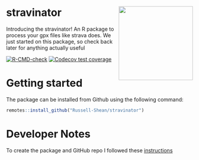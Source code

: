 # stravinator <a href="https://russell-shean.github.io/stravinator/"><img src="https://github.com/user-attachments/assets/4f13ecfb-e978-4261-8a35-7ce4120c6c88" align="right" height="200" /></a>
Introducing the stravinator! An R package to process your gpx files like strava does. We just started on this package, so check back later for anything actually useful    

<!-- badges: start -->

  [![R-CMD-check](https://github.com/Russell-Shean/stravinator/actions/workflows/R-CMD-check.yaml/badge.svg)](https://github.com/Russell-Shean/stravinator/actions/workflows/R-CMD-check.yaml)
  [![Codecov test coverage](https://codecov.io/gh/Russell-Shean/stravinator/graph/badge.svg)](https://app.codecov.io/gh/Russell-Shean/stravinator)
<!-- badges: end -->

# Getting started
The package can be installed from Github using the following command:    
```r
remotes::install_github("Russell-Shean/stravinator")
```



# Developer Notes   
To create the package and GitHub repo I followed these <a href="https://r-pkgs.org/whole-game.html">instructions</a>
